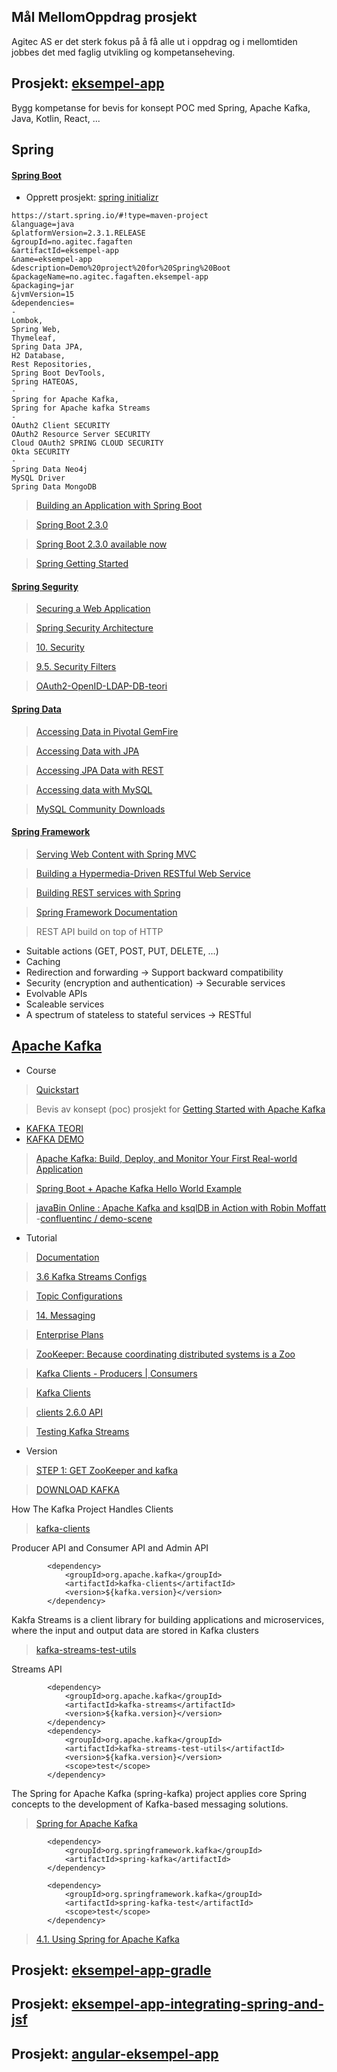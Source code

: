 ## Mål MellomOppdrag prosjekt
Agitec AS er det sterk fokus på å få alle ut i oppdrag og i mellomtiden jobbes det med faglig utvikling og kompetanseheving.

## Prosjekt: [eksempel-app](https://github.com/pedalv/JavaApp/blob/master/MellomOppdrag/eksempel-app)
Bygg kompetanse for bevis for konsept POC med Spring, Apache Kafka, Java, Kotlin, React, ...  

## Spring 

#### [Spring Boot](https://spring.io/projects/spring-boot)

- Opprett prosjekt: [spring initializr](https://start.spring.io/)

```
https://start.spring.io/#!type=maven-project
&language=java
&platformVersion=2.3.1.RELEASE
&groupId=no.agitec.fagaften
&artifactId=eksempel-app
&name=eksempel-app
&description=Demo%20project%20for%20Spring%20Boot
&packageName=no.agitec.fagaften.eksempel-app
&packaging=jar
&jvmVersion=15
&dependencies=
-
Lombok, 
Spring Web, 
Thymeleaf, 
Spring Data JPA,
H2 Database,
Rest Repositories,
Spring Boot DevTools,
Spring HATEOAS,
-
Spring for Apache Kafka,
Spring for Apache kafka Streams
-
OAuth2 Client SECURITY
OAuth2 Resource Server SECURITY
Cloud OAuth2 SPRING CLOUD SECURITY
Okta SECURITY
-
Spring Data Neo4j
MySQL Driver
Spring Data MongoDB
```

> [Building an Application with Spring Boot](https://spring.io/guides/gs/spring-boot/)

> [Spring Boot 2.3.0](https://github.com/spring-projects/spring-boot/wiki/Spring-Boot-2.3-Release-Notes)

> [Spring Boot 2.3.0 available now](https://spring.io/blog/2020/05/15/spring-boot-2-3-0-available-now)

> [Spring Getting Started](https://docs.spring.io/spring-boot/docs/current/reference/html/getting-started.html)


#### [Spring Segurity](https://spring.io/projects/spring-security)

> [Securing a Web Application](https://spring.io/guides/gs/securing-web/)

> [Spring Security Architecture](https://spring.io/guides/topicals/spring-security-architecture/)

> [10. Security](https://docs.spring.io/spring-boot/docs/current/reference/html/spring-boot-features.html#boot-features-security)

> [9.5. Security Filters](https://docs.spring.io/spring-security/site/docs/5.3.5.BUILD-SNAPSHOT/reference/html5/#features)

> [OAuth2-OpenID-LDAP-DB-teori](https://github.com/pedalv/JavaApp/blob/master/MellomOppdrag/eksempel-app/OAuth2-OpenID-LDAP-DB-teori.md)

#### [Spring Data](https://spring.io/projects/spring-data)

> [Accessing Data in Pivotal GemFire](https://spring.io/guides/gs/accessing-data-gemfire/)

> [Accessing Data with JPA](https://spring.io/guides/gs/accessing-data-jpa/)

> [Accessing JPA Data with REST](https://spring.io/guides/gs/accessing-data-rest/)

> [Accessing data with MySQL](https://spring.io/guides/gs/accessing-data-mysql)

> [MySQL Community Downloads](https://dev.mysql.com/downloads/)

#### [Spring Framework](https://spring.io/projects/spring-framework)

> [Serving Web Content with Spring MVC](https://spring.io/guides/gs/serving-web-content/)

> [Building a Hypermedia-Driven RESTful Web Service](https://spring.io/guides/gs/rest-hateoas/)

> [Building REST services with Spring](https://spring.io/guides/tutorials/bookmarks/)

> [Spring Framework Documentation](https://docs.spring.io/spring/docs/current/spring-framework-reference/)

> REST API build on top of HTTP

- Suitable actions (GET, POST, PUT, DELETE, …​)
- Caching
- Redirection and forwarding -> Support backward compatibility
- Security (encryption and authentication) -> Securable services
- Evolvable APIs
- Scaleable services
- A spectrum of stateless to stateful services -> RESTful

## [Apache Kafka](https://kafka.apache.org/)
- Course
> [Quickstart](https://kafka.apache.org/quickstart)

> Bevis av konsept (poc) prosjekt for [Getting Started with Apache Kafka](https://app.pluralsight.com/library/courses/apache-kafka-getting-started/table-of-contents)

- [KAFKA TEORI](https://github.com/pedalv/JavaApp/blob/master/MellomOppdrag/eksempel-app/Kafka-teori.md)
- [KAFKA DEMO](https://github.com/pedalv/JavaApp/blob/master/MellomOppdrag/eksempel-app/Kafka-demo.md)

> [Apache Kafka: Build, Deploy, and Monitor Your First Real-world Application](https://app.pluralsight.com/library/courses/kafka-build-deploy-monitor-real-world-application/table-of-contents)

> [Spring Boot + Apache Kafka Hello World Example](https://www.javainuse.com/spring/spring-boot-apache-kafka-hello-world)

> [javaBin Online  : Apache Kafka and ksqlDB in Action with Robin Moffatt](https://www.meetup.com/javaBin/events/270058786/)
-[confluentinc / demo-scene](https://github.com/confluentinc/demo-scene)


- Tutorial

> [Documentation](http://kafka.apache.org/documentation.html)

> [3.6 Kafka Streams Configs](https://kafka.apache.org/25/documentation/#streamsconfigs) 

> [Topic Configurations](https://docs.confluent.io/current/installation/configuration/topic-configs.html)

> [14. Messaging](https://docs.spring.io/spring-boot/docs/current/reference/html/spring-boot-features.html#boot-features-messaging)

> [Enterprise Plans](https://www.cloudkarafka.com/plans.html)

> [ZooKeeper: Because coordinating distributed systems is a Zoo](https://cwiki.apache.org/confluence/display/ZOOKEEPER/Index)

> [Kafka Clients - Producers | Consumers](https://jaceklaskowski.gitbooks.io/apache-kafka/kafka-clients.html) 

> [Kafka Clients](https://docs.confluent.io/current/clients/index.html)

> [clients 2.6.0 API](https://javadoc.io/doc/org.apache.kafka/kafka-clients/latest/index.html)

> [Testing Kafka Streams](https://kafka.apache.org/22/documentation/streams/developer-guide/testing.html)



- Version

> [STEP 1: GET ZooKeeper and kafka](https://kafka.apache.org/quickstart)

> [DOWNLOAD KAFKA](https://kafka.apache.org/downloads.html) 


How The Kafka Project Handles Clients

> [kafka-clients](https://mvnrepository.com/artifact/org.apache.kafka/kafka-clients)

Producer API and Consumer API and Admin API

```
		<dependency>
			<groupId>org.apache.kafka</groupId>
			<artifactId>kafka-clients</artifactId>
			<version>${kafka.version}</version>
		</dependency>

```

Kakfa Streams is a client library for building applications and microservices, where the input and output data are stored in Kafka clusters 

> [kafka-streams-test-utils](https://mvnrepository.com/artifact/org.apache.kafka/kafka-streams-test-utils) 

Streams API

```
		<dependency>
			<groupId>org.apache.kafka</groupId>
			<artifactId>kafka-streams</artifactId>
			<version>${kafka.version}</version>
		</dependency>
		<dependency>
			<groupId>org.apache.kafka</groupId>
			<artifactId>kafka-streams-test-utils</artifactId>
			<version>${kafka.version}</version>
			<scope>test</scope>
		</dependency>

```

The Spring for Apache Kafka (spring-kafka) project applies core Spring concepts to the development of Kafka-based messaging solutions.

> [Spring for Apache Kafka](https://spring.io/projects/spring-kafka)

```
   		<dependency>
			<groupId>org.springframework.kafka</groupId>
			<artifactId>spring-kafka</artifactId>
		</dependency>

		<dependency>
			<groupId>org.springframework.kafka</groupId>
			<artifactId>spring-kafka-test</artifactId>
			<scope>test</scope>
		</dependency>
```

> [4.1. Using Spring for Apache Kafka](https://docs.spring.io/spring-kafka/docs/2.5.4.RELEASE/reference/html/#reference)

## Prosjekt: [eksempel-app-gradle](https://github.com/pedalv/JavaApp/tree/master/MellomOppdrag/eksempel-app-gradle)

## Prosjekt: [eksempel-app-integrating-spring-and-jsf](https://github.com/pedalv/JavaApp/tree/master/MellomOppdrag/eksempel-app-integrating-spring-and-jsf)

## Prosjekt: [angular-eksempel-app](https://github.com/pedalv/JavaApp/tree/master/MellomOppdrag/eksempel-app/src/main/webappplatform/angular-eksempel-app)